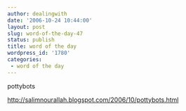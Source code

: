 ```yaml
---
author: dealingwith
date: '2006-10-24 10:44:00'
layout: post
slug: word-of-the-day-47
status: publish
title: word of the day
wordpress_id: '1780'
categories:
 - word of the day
---
```


pottybots

http://salimnourallah.blogspot.com/2006/10/pottybots.html


